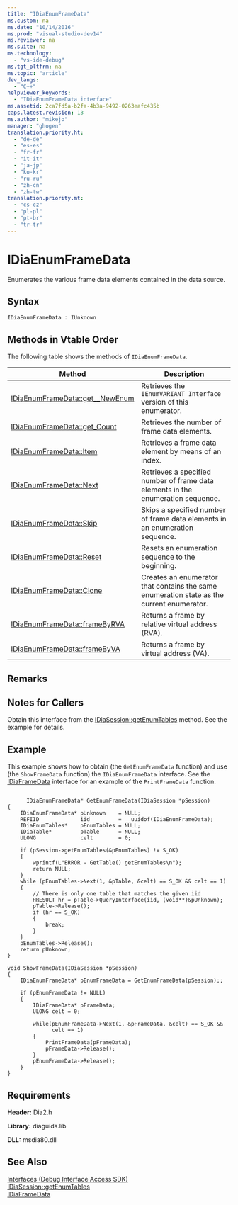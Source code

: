 ```yaml
---
title: "IDiaEnumFrameData"
ms.custom: na
ms.date: "10/14/2016"
ms.prod: "visual-studio-dev14"
ms.reviewer: na
ms.suite: na
ms.technology: 
  - "vs-ide-debug"
ms.tgt_pltfrm: na
ms.topic: "article"
dev_langs: 
  - "C++"
helpviewer_keywords: 
  - "IDiaEnumFrameData interface"
ms.assetid: 2ca7fd5a-b2fa-4b3a-9492-0263eafc435b
caps.latest.revision: 13
ms.author: "mikejo"
manager: "ghogen"
translation.priority.ht: 
  - "de-de"
  - "es-es"
  - "fr-fr"
  - "it-it"
  - "ja-jp"
  - "ko-kr"
  - "ru-ru"
  - "zh-cn"
  - "zh-tw"
translation.priority.mt: 
  - "cs-cz"
  - "pl-pl"
  - "pt-br"
  - "tr-tr"
---
```

# IDiaEnumFrameData
Enumerates the various frame data elements contained in the data source.  
  
## Syntax  
  
```  
IDiaEnumFrameData : IUnknown  
```  
  
## Methods in Vtable Order  
 The following table shows the methods of `IDiaEnumFrameData`.  
  
|Method|Description|  
|------------|-----------------|  
|[IDiaEnumFrameData::get__NewEnum](../debugger/idiaenumframedata--get__newenum.md)|Retrieves the `IEnumVARIANT Interface` version of this enumerator.|  
|[IDiaEnumFrameData::get_Count](../debugger/idiaenumframedata--get_count.md)|Retrieves the number of frame data elements.|  
|[IDiaEnumFrameData::Item](../debugger/idiaenumframedata--item.md)|Retrieves a frame data element by means of an index.|  
|[IDiaEnumFrameData::Next](../debugger/idiaenumframedata--next.md)|Retrieves a specified number of frame data elements in the enumeration sequence.|  
|[IDiaEnumFrameData::Skip](../debugger/idiaenumframedata--skip.md)|Skips a specified number of frame data elements in an enumeration sequence.|  
|[IDiaEnumFrameData::Reset](../debugger/idiaenumframedata--reset.md)|Resets an enumeration sequence to the beginning.|  
|[IDiaEnumFrameData::Clone](../debugger/idiaenumframedata--clone.md)|Creates an enumerator that contains the same enumeration state as the current enumerator.|  
|[IDiaEnumFrameData::frameByRVA](../debugger/idiaenumframedata--framebyrva.md)|Returns a frame by relative virtual address (RVA).|  
|[IDiaEnumFrameData::frameByVA](../debugger/idiaenumframedata--framebyva.md)|Returns a frame by virtual address (VA).|  
  
## Remarks  
  
## Notes for Callers  
 Obtain this interface from the [IDiaSession::getEnumTables](../debugger/idiasession--getenumtables.md) method. See the example for details.  
  
## Example  
 This example shows how to obtain (the `GetEnumFrameData` function) and use (the `ShowFrameData` function) the `IDiaEnumFrameData` interface. See the [IDiaFrameData](../debugger/idiaframedata.md) interface for an example of the `PrintFrameData` function.  
  
```cpp#  
  
      IDiaEnumFrameData* GetEnumFrameData(IDiaSession *pSession)  
{  
    IDiaEnumFrameData* pUnknown    = NULL;  
    REFIID             iid         = __uuidof(IDiaEnumFrameData);  
    IDiaEnumTables*    pEnumTables = NULL;  
    IDiaTable*         pTable      = NULL;  
    ULONG              celt        = 0;  
  
    if (pSession->getEnumTables(&pEnumTables) != S_OK)  
    {  
        wprintf(L"ERROR - GetTable() getEnumTables\n");  
        return NULL;  
    }  
    while (pEnumTables->Next(1, &pTable, &celt) == S_OK && celt == 1)  
    {  
        // There is only one table that matches the given iid  
        HRESULT hr = pTable->QueryInterface(iid, (void**)&pUnknown);  
        pTable->Release();  
        if (hr == S_OK)  
        {  
            break;  
        }  
    }  
    pEnumTables->Release();  
    return pUnknown;  
}  
  
void ShowFrameData(IDiaSession *pSession)  
{  
    IDiaEnumFrameData* pEnumFrameData = GetEnumFrameData(pSession);;  
  
    if (pEnumFrameData != NULL)  
    {  
        IDiaFrameData* pFrameData;  
        ULONG celt = 0;  
  
        while(pEnumFrameData->Next(1, &pFrameData, &celt) == S_OK &&  
              celt == 1)  
        {  
            PrintFrameData(pFrameData);  
            pFrameData->Release();  
        }  
        pEnumFrameData->Release();   
    }  
}  
```  
  
## Requirements  
 **Header:** Dia2.h  
  
 **Library:** diaguids.lib  
  
 **DLL:** msdia80.dll  
  
## See Also  
 [Interfaces (Debug Interface Access SDK)](../debugger/interfaces--debug-interface-access-sdk-.md)   
 [IDiaSession::getEnumTables](../debugger/idiasession--getenumtables.md)   
 [IDiaFrameData](../debugger/idiaframedata.md)